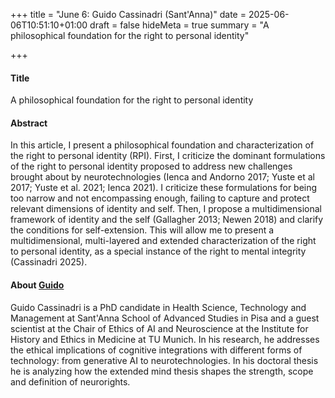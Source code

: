 +++
title = "June 6: Guido Cassinadri (Sant'Anna)"
date = 2025-06-06T10:51:10+01:00
draft = false
hideMeta = true
summary = "A philosophical foundation for the right to personal identity"

+++
 

#### Title
A philosophical foundation for the right to personal identity

#### Abstract
In this article, I present a philosophical foundation and characterization of the right to personal identity (RPI). First, I criticize the dominant formulations of the right to personal identity proposed to address new challenges brought about by neurotechnologies (Ienca and Andorno 2017; Yuste et al 2017; Yuste et al. 2021; Ienca 2021). I criticize these formulations for being too narrow and not encompassing enough, failing to capture and protect relevant dimensions of identity and self. Then, I propose a multidimensional framework of identity and the self (Gallagher 2013; Newen 2018) and clarify the conditions for self-extension. This will allow me to present a multidimensional, multi-layered and extended characterization of the right to personal identity, as a special instance of the right to mental integrity (Cassinadri 2025).

 

#### About [Guido](https://philpeople.org/profiles/guido-cassinadri)
Guido Cassinadri is a PhD candidate in Health Science, Technology and Management at Sant'Anna School of Advanced Studies in Pisa and a guest scientist at the Chair of Ethics of AI and Neuroscience at the Institute for History and Ethics in Medicine at TU Munich. In his research, he addresses the ethical implications of cognitive integrations with different forms of technology: from generative AI to neurotechnologies. In his doctoral thesis he is analyzing how the extended mind thesis shapes the strength, scope and definition of neurorights. 



 